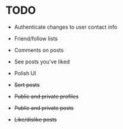# TODO

* Authenticate changes to user contact info

* Friend/follow lists

* Comments on posts

* See posts you've liked

* Polish UI

* ~~Sort posts~~

* ~~Public and private profiles~~

* ~~Public and private posts~~

* ~~Like/dislike posts~~
